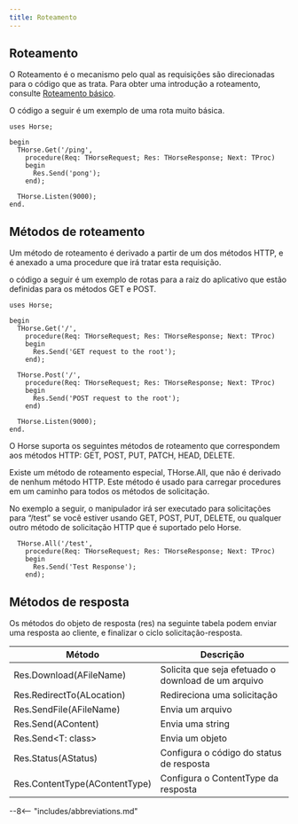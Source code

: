 ```yaml
---
title: Roteamento
---
```


## Roteamento

O Roteamento é o mecanismo pelo qual as requisições são direcionadas para o código que as trata. Para obter uma introdução a roteamento, consulte [Roteamento básico](../basic-routing).

O código a seguir é um exemplo de uma rota muito básica.

``` delphi
uses Horse;

begin
  THorse.Get('/ping',
    procedure(Req: THorseRequest; Res: THorseResponse; Next: TProc)
    begin
      Res.Send('pong');
    end);

  THorse.Listen(9000);
end.
```

## Métodos de roteamento

Um método de roteamento é derivado a partir de um dos métodos HTTP, e é anexado a uma procedure que irá tratar esta requisição.

o código a seguir é um exemplo de rotas para a raiz do aplicativo que estão definidas para os métodos GET e POST.

``` delphi
uses Horse;

begin
  THorse.Get('/',
    procedure(Req: THorseRequest; Res: THorseResponse; Next: TProc)
    begin
      Res.Send('GET request to the root');
    end);
	
  THorse.Post('/',
    procedure(Req: THorseRequest; Res: THorseResponse; Next: TProc)
    begin
      Res.Send('POST request to the root');
    end)	

  THorse.Listen(9000);
end.
```

O Horse suporta os seguintes métodos de roteamento que correspondem aos métodos HTTP: GET, POST, PUT, PATCH, HEAD, DELETE.

Existe um método de roteamento especial,  THorse.All, que não é derivado de nenhum método HTTP. Este método é usado para carregar procedures em um caminho para todos os métodos de solicitação.

No exemplo a seguir, o manipulador irá ser executado para solicitações para “/test” se você estiver usando GET, POST, PUT, DELETE, ou qualquer outro método de solicitação HTTP que é suportado pelo Horse.

``` delphi
  THorse.All('/test',
    procedure(Req: THorseRequest; Res: THorseResponse; Next: TProc)
    begin
      Res.Send('Test Response');
    end);
```

## Métodos de resposta

Os métodos do objeto de resposta (res) na seguinte tabela podem enviar uma resposta ao cliente, e finalizar o ciclo solicitação-resposta.

Método | Descrição |
|--------|-----------|
Res.Download(AFileName) | Solicita que seja efetuado o download de um arquivo |
Res.RedirectTo(ALocation) | Redireciona uma solicitação |
Res.SendFile(AFileName) | Envia um arquivo |
Res.Send(AContent) | Envia uma string |
Res.Send&lt;T: class&gt; | Envia um objeto |
Res.Status(AStatus) | Configura o código do status de resposta |
Res.ContentType(AContentType) | Configura o ContentType da resposta |

--8<-- "includes/abbreviations.md"